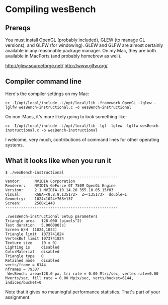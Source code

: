 # Compiling wesBench

## Prereqs

You must install OpenGL (probably included), GLEW (to manage GL versions), and GLFW (for windowing). GLEW and GLFW are almost certainly available in any reasonable package manager. On my Mac, they are both available in MacPorts (and probably homebrew as well).

http://glew.sourceforge.net/
http://www.glfw.org/

## Compiler command line

Here's the compiler settings on my Mac:

```
cc -I/opt/local/include -L/opt/local/lib -framework OpenGL -lglew -lglfw wesBench-instructional.c -o wesBench-instructional
```

On non-Macs, it's more likely going to look something like:

```
cc -I/opt/local/include -L/opt/local/lib -lgl -lglew -lglfw wesBench-instructional.c -o wesBench-instructional
```

I welcome, very much, contributions of command lines for other operating systems.

## What it looks like when you run it

```
$ ./wesBench-instructional
--------------------------------------------------
Vendor:      NVIDIA Corporation
Renderer:    NVIDIA GeForce GT 750M OpenGL Engine
Version:     2.1 NVIDIA-10.14.20 355.10.05.15f03
Visual:      RGBA=<8,8,8,135172>  Z=<135173>  double=1
Geometry:    1024x1024+768+137
Screen:      2560x1440
--------------------------------------------------

./wesBench-instructional Setup parameters
Triangle area   128.000 (pixels^2)
Test duration   5.000000(s)
Screen W/H  (1024,1024)
Triangle limit  1073741824
VertexBuf limit 1073741824
Texture size    (0 x 0)
Lighting is     disabled
ColorMaterial   disabled
Triangle type   0
Retained mode   disabled
verts/frame = 6144
nframes = 79307
 WesBench: area=128.0 px, tri rate = 0.00 Mtri/sec, vertex rate=0.00 Mverts/sec, fill rate = 0.00 Mpix/sec, verts/bucket=6144, indices/bucket=0
```

Note that it gives no meaningful performance statistics. That's part of your assignment.
